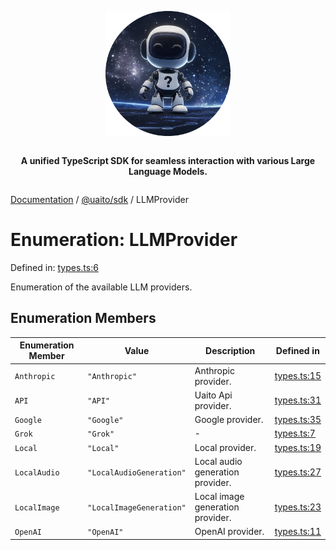 <div style="display:flex; flex-direction:column; align-items:center;">
<p align="center">
  <img src="../UAITO.png" alt="UAITO Logo" width="200"/>
</p>

<p align="center">
  <strong>A unified TypeScript SDK for seamless interaction with various Large Language Models.</strong>
</p>
</div>

[Documentation](README.md) / [@uaito/sdk](@uaito.sdk.md) / LLMProvider

# Enumeration: LLMProvider

Defined in: [types.ts:6](https://github.com/elribonazo/uaito/blob/d8422bf658a9c6f5720beebc17c9bf42cf7a778c/packages/sdk/src/types.ts#L6)

Enumeration of the available LLM providers.

## Enumeration Members

| Enumeration Member | Value | Description | Defined in |
| ------ | ------ | ------ | ------ |
| <a id="anthropic"></a> `Anthropic` | `"Anthropic"` | Anthropic provider. | [types.ts:15](https://github.com/elribonazo/uaito/blob/d8422bf658a9c6f5720beebc17c9bf42cf7a778c/packages/sdk/src/types.ts#L15) |
| <a id="api"></a> `API` | `"API"` | Uaito Api provider. | [types.ts:31](https://github.com/elribonazo/uaito/blob/d8422bf658a9c6f5720beebc17c9bf42cf7a778c/packages/sdk/src/types.ts#L31) |
| <a id="google"></a> `Google` | `"Google"` | Google provider. | [types.ts:35](https://github.com/elribonazo/uaito/blob/d8422bf658a9c6f5720beebc17c9bf42cf7a778c/packages/sdk/src/types.ts#L35) |
| <a id="grok"></a> `Grok` | `"Grok"` | - | [types.ts:7](https://github.com/elribonazo/uaito/blob/d8422bf658a9c6f5720beebc17c9bf42cf7a778c/packages/sdk/src/types.ts#L7) |
| <a id="local"></a> `Local` | `"Local"` | Local provider. | [types.ts:19](https://github.com/elribonazo/uaito/blob/d8422bf658a9c6f5720beebc17c9bf42cf7a778c/packages/sdk/src/types.ts#L19) |
| <a id="localaudio"></a> `LocalAudio` | `"LocalAudioGeneration"` | Local audio generation provider. | [types.ts:27](https://github.com/elribonazo/uaito/blob/d8422bf658a9c6f5720beebc17c9bf42cf7a778c/packages/sdk/src/types.ts#L27) |
| <a id="localimage"></a> `LocalImage` | `"LocalImageGeneration"` | Local image generation provider. | [types.ts:23](https://github.com/elribonazo/uaito/blob/d8422bf658a9c6f5720beebc17c9bf42cf7a778c/packages/sdk/src/types.ts#L23) |
| <a id="openai"></a> `OpenAI` | `"OpenAI"` | OpenAI provider. | [types.ts:11](https://github.com/elribonazo/uaito/blob/d8422bf658a9c6f5720beebc17c9bf42cf7a778c/packages/sdk/src/types.ts#L11) |
